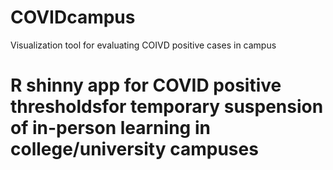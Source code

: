 # COVIDcampus
Visualization tool for evaluating COIVD positive cases in campus

# R shinny app for COVID positive thresholdsfor temporary suspension of in-person learning in college/university campuses

